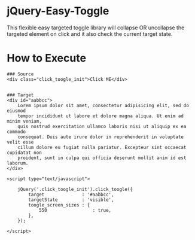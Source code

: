 # jQuery-Easy-Toggle
This flexible easy targeted toggle library will collapse OR uncollapse the targeted element on click and it also check the current target state.

# How to Execute

```
### Source
<div class="click_toogle_init">Click ME</div>


### Target
<div id="aabbcc">
	Lorem ipsum dolor sit amet, consectetur adipisicing elit, sed do eiusmod
	tempor incididunt ut labore et dolore magna aliqua. Ut enim ad minim veniam,
	quis nostrud exercitation ullamco laboris nisi ut aliquip ex ea commodo
	consequat. Duis aute irure dolor in reprehenderit in voluptate velit esse
	cillum dolore eu fugiat nulla pariatur. Excepteur sint occaecat cupidatat non
	proident, sunt in culpa qui officia deserunt mollit anim id est laborum.
</div>

<script type="text/javascript">
	
	jQuery('.click_toogle_init').click_toogle({
		target 				: '#aabbcc',
		targetState 		: 'visible',
		toogle_screen_sizes : {
			550 				: true,
		},
	});

</script>

```
